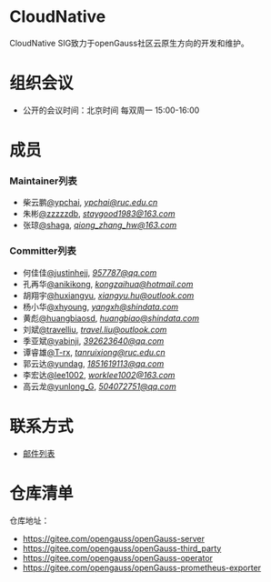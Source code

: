 # CloudNative

CloudNative SIG致力于openGauss社区云原生方向的开发和维护。

# 组织会议

- 公开的会议时间：北京时间 每双周一 15:00-16:00

# 成员

### Maintainer列表

- 柴云鹏[@ypchai](https://gitee.com/ypchai), *ypchai@ruc.edu.cn*
- 朱彬[@zzzzzdb](https://gitee.com/zzzzzdb), *staygood1983@163.com*
- 张琼[@shaga](https://gitee.com/shaga), *qiong_zhang_hw@163.com*

### Committer列表

- 何佳佳[@justinhejj](https://gitee.com/justinhejj), *957787@qq.com*
- 孔再华[@anikikong](https://gitee.com/anikikong), *kongzaihua@hotmail.com*
- 胡翔宇[@huxiangyu](https://gitee.com/huxiangyu), *xiangyu.hu@outlook.com*
- 杨小华[@xhyoung](https://gitee.com/xhyoung), *yangxh@shindata.com*
- 黄彪[@huangbiaosd](https://gitee.com/huangbiaosd), *huangbiao@shindata.com*
- 刘斌[@travelliu](https://gitee.com/travelliu), *travel.liu@outlook.com*
- 季亚斌[@yabinji](https://gitee.com/yabinji), *392623640@qq.com*
- 谭睿雄[@T-rx](https://gitee.com/T-rx), *tanruixiong@ruc.edu.cn*
- 郭云达[@yundag](https://gitee.com/yundag), *1851619113@qq.com*
- 李宏达[@lee1002](https://gitee.com/lee1002), *worklee1002@163.com*
- 高云龙[@yunlong_G](https://gitee.com/yunlong_G), *504072751@qq.com*

# 联系方式

- [邮件列表](https://mailweb.opengauss.org/postorius/lists/cloudnative.opengauss.org/)

# 仓库清单

仓库地址：

- https://gitee.com/opengauss/openGauss-server
- https://gitee.com/opengauss/openGauss-third_party
- https://gitee.com/opengauss/openGauss-operator
- https://gitee.com/opengauss/openGauss-prometheus-exporter
